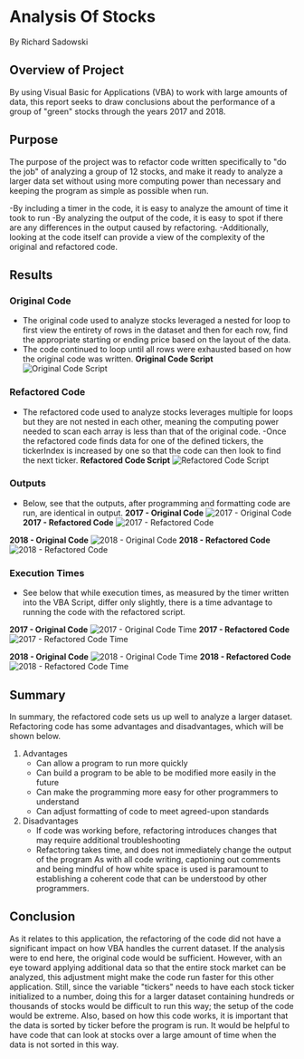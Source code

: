 # Analysis Of Stocks
By Richard Sadowski

## Overview of Project
By using Visual Basic for Applications (VBA) to work with large amounts of data, this report seeks to draw conclusions about the performance of a group of "green" stocks through the years 2017 and 2018. 

## Purpose
The purpose of the project was to refactor code written specifically to "do the job" of analyzing a group of 12 stocks, and make it ready to analyze a larger data set without using more computing power than necessary and keeping the program as simple as possible when run.

-By including a timer in the code, it is easy to analyze the amount of time it took to run
-By analyzing the output of the code, it is easy to spot if there are any differences in the output caused by refactoring.
-Additionally, looking at the code itself can provide a view of the complexity of the original and refactored code.

## Results
### Original Code
- The original code used to analyze stocks leveraged a nested for loop to first view the entirety of rows in the dataset and then for each row, find the appropriate starting or ending price based on the layout of the data.
- The code continued to loop until all rows were exhausted based on how the original code was written.
**Original Code Script**
![Original Code Script](https://github.com/PGrickswim/Module2Challenge/blob/main/Resources/Origina_Code_Script.png)

### Refactored Code
- The refactored code used to analyze stocks leverages multiple for loops but they are not nested in each other, meaning the computing power needed to scan each array is less than that of the original code.
-Once the refactored code finds data for one of the defined tickers, the tickerIndex is increased by one so that the code can then look to find the next ticker.
**Refactored Code Script**
![Refactored Code Script](https://github.com/PGrickswim/Module2Challenge/blob/main/Resources/Refactored_Code_Script.png)

### Outputs
- Below, see that the outputs, after programming and formatting code are run, are identical in output.
**2017 - Original Code**
![2017 - Original Code](https://github.com/PGrickswim/Module2Challenge/blob/main/Resources/Refactored_Code_Script.png)
**2017 - Refactored Code**
![2017 - Refactored Code](https://github.com/PGrickswim/Module2Challenge/blob/main/Resources/Refactored_Code_Script.png)

**2018 - Original Code**
![2018 - Original Code](https://github.com/PGrickswim/Module2Challenge/blob/main/Resources/Stocks_2018.png)
**2018 - Refactored Code**
![2018 - Refactored Code](https://github.com/PGrickswim/Module2Challenge/blob/main/Resources/Stocks_2018.png)

### Execution Times
- See below that while execution times, as measured by the timer written into the VBA Script, differ only slightly, there is a time advantage to running the code with the refactored script. 

**2017 - Original Code**
![2017 - Original Code Time](https://github.com/PGrickswim/Module2Challenge/blob/main/Resources/Original_Code_2017.png)
**2017 - Refactored Code**
![2017 - Refactored Code Time](https://github.com/PGrickswim/Module2Challenge/blob/main/Resources/VBA_Challenge_2017.png)

**2018 - Original Code**
![2018 - Original Code Time](https://github.com/PGrickswim/Module2Challenge/blob/main/Resources/Original_Code_2018.png)
**2018 - Refactored Code**
![2018 - Refactored Code Time](https://github.com/PGrickswim/Module2Challenge/blob/main/Resources/VBA_Challenge_2018.png)

## Summary
In summary, the refactored code sets us up well to analyze a larger dataset. Refactoring code has some advantages and disadvantages, which will be shown below.
1. Advantages
    - Can allow a program to run more quickly
    - Can build a program to be able to be modified more easily in the future
    - Can make the programming more easy for other programmers to understand
    - Can adjust formatting of code to meet agreed-upon standards
2. Disadvantages
    - If code was working before, refactoring introduces changes that may require additional troubleshooting
    - Refactoring takes time, and does not immediately change the output of the program
As with all code writing, captioning out comments and being mindful of how white space is used is paramount to establishing a coherent code that can be understood by other programmers.

## Conclusion
As it relates to this application, the refactoring of the code did not have a significant impact on how VBA handles the current dataset. If the analysis were to end here, the original code would be sufficient. However, with an eye toward applying additional data so that the entire stock market can be analyzed, this adjustment might make the code run faster for this other application. Still, since the variable "tickers" needs to have each stock ticker initialized to a number, doing this for a larger dataset containing hundreds or thousands of stocks would be difficult to run this way; the setup of the code would be extreme. Also, based on how this code works, it is important that the data is sorted by ticker before the program is run. It would be helpful to have code that can look at stocks over a large amount of time when the data is not sorted in this way.





